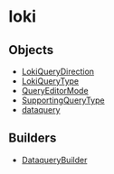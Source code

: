 # <span class="badge package-variant-dataquery"></span> loki

## Objects

 * <span class="badge object-type-enum"></span> [LokiQueryDirection](./object-LokiQueryDirection.md)
 * <span class="badge object-type-enum"></span> [LokiQueryType](./object-LokiQueryType.md)
 * <span class="badge object-type-enum"></span> [QueryEditorMode](./object-QueryEditorMode.md)
 * <span class="badge object-type-enum"></span> [SupportingQueryType](./object-SupportingQueryType.md)
 * <span class="badge object-type-interface"></span> [dataquery](./object-dataquery.md)
## Builders

 * <span class="badge builder"></span> [DataqueryBuilder](./builder-DataqueryBuilder.md)
